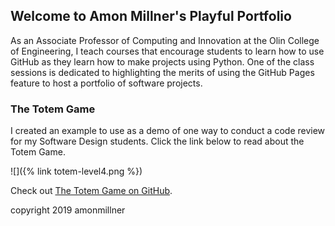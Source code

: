 ## Welcome to Amon Millner's Playful Portfolio

As an Associate Professor of Computing and Innovation at the Olin College of Engineering, I teach courses that encourage students to learn how to use GitHub as they learn how to make projects using Python. One of the class sessions is dedicated to highlighting the merits of using the GitHub Pages feature to host a portfolio of software projects. 

### The Totem Game

I created an example to use as a demo of one way to conduct a code review for my Software Design students. Click the link below to read about the Totem Game.

![]({% link totem-level4.png %})

Check out [The Totem Game on GitHub](https://github.com/amonmillner/playfulportfolio/tree/master/totem).

copyright 2019 amonmillner
